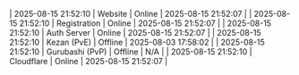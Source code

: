 | 2025-08-15 21:52:10 | Website | Online | 2025-08-15 21:52:07 |
| 2025-08-15 21:52:10 | Registration | Online | 2025-08-15 21:52:07 |
| 2025-08-15 21:52:10 | Auth Server | Online | 2025-08-15 21:52:07 |
| 2025-08-15 21:52:10 | Kezan (PvE) | Offline | 2025-08-03 17:58:02 |
| 2025-08-15 21:52:10 | Gurubashi (PvP) | Offline | N/A |
| 2025-08-15 21:52:10 | Cloudflare | Online | 2025-08-15 21:52:07 |
